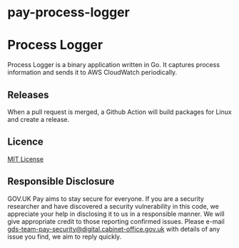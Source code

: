 # pay-process-logger

# Process Logger

Process Logger is a binary application written in Go. It captures process information and sends it to AWS CloudWatch periodically.

## Releases

When a pull request is merged, a Github Action will build packages for Linux and create a release.

## Licence
[MIT License](LICENSE)

## Responsible Disclosure
GOV.UK Pay aims to stay secure for everyone. If you are a security researcher and have discovered a security vulnerability in this code, we appreciate your help in disclosing it to us in a responsible manner. We will give appropriate credit to those reporting confirmed issues. Please e-mail gds-team-pay-security@digital.cabinet-office.gov.uk with details of any issue you find, we aim to reply quickly.
